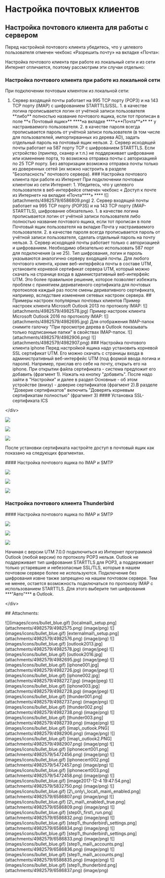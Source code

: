 # Настройка почтовых клиентов

## Настройка почтового клиента для работы с сервером

Перед настройкой почтового клиента убедитесь, что у целевого пользователя отмечен чекбокс «Разрешить почту» на вкладке «Почта»:

Настройка почтового клиента при работе из локальный сети и из сети Интернет отличается, поэтому рассмотрим эти случаи отдельно:

### **Настройка почтового клиента при работе из локальной сети**

При подключении почтовым клиентом из локальной сети:

 1. Сервер входящей почты работает на 995 TCP порту \(РОР3\) и на 143 TCP порту \(IMAP\) с шифрованием STARTTLS/SSL. 1. в качестве логина прописывается логин от учётной записи пользователя \*\*либо\*\* полностью название почтового ящика, если тот прописан в поле \*\*« Почтовый ящик»\*\* \*\*\*\*на вкладке \*\*\*\*«\*\*Почта\*\*»\*\* \*\* у настраиваемого пользователя. 2. в качестве пароля всегда прописывается пароль от учётной записи пользователя \(в том числе для пользователей, импортирванных из дерева AD\), задать отдельный пароль на почтовый ящик нельзя. 2. Сервер исходящей почты работает на 587 порту TCP с шифрованием STARTTLS. Если устройство \(принтер, сканер и т.п.\) не поддерживает шифрование или изменение порта, то возможна отправка почты с авторизацией по 25 TCP порту. Без авторизации возможна отправка почты только из доверенных сетей \(их можно настроить в разделе "Безопасность" почтового сервера\). \#\#\# Настройка почтового клиента при работе из Интернет При подключении почтовым клиентом из сети Интернет: 1. Убедитесь, что у целевого пользователя в веб-интерфейсе отмечен чекбокс « Доступ к почте из Интернет» на вкладке «Почта\*\*\*\*» \*\*\*\* !\[\]\(attachments/4982579/6586809.png\) 2. Сервер входящей почты работает на 995 TCP порту \(POP3S\) и на 143 TCP порту \(IMAP-STARTTLS\), шифрование обязательно. 1. в качестве логина прописывается логин от учётной записи пользователя либо полностью название почтового ящика, если тот прописан в поле Почтовый ящик пользователя на вкладке Почта у настраиваемого пользователя. 2. в качестве пароля всегда прописывается пароль от учётной записи пользователя, сделать отдельный пароль на почту нельзя. 3. Сервер исходящей почты работает только с авторизацией и шифрованием. Необходимо обязательно использовать 587 порт для подключения \(а не 25\). Тип шифрования, логин и пароль указываются аналогично серверу входящей почты. Для любого почтового клиента, кроме веб-интерфейса почты в составе UTM, установите корневой сертификат сервера UTM, который можно скачать на странице входа в административный веб-интерфейс UTM. Это более правильное решение, которое позволяет избежать проблем с принятием деривативного сертификата для почтовых протоколов каждый раз после смены деривативного сертификата, например, вследствие изменения сетевых настроек сервера. \#\# Примеры настроек популярных почтовых клиентов Пример настроек клиента Microsoft Outlook 2013 по протоколу IMAP: !\[\]\(attachments/4982579/4982578.jpg\) Пример настроек клиента Microsoft Outlook 2016 по протоколу IMAP: !\[\]\(attachments/4982579/4982695.jpg\) Для отображения IMAP-папок снимите галочку "При просмотре дерева в Outlook показывать только подписанные папки" в свойствах IMAP-папок. !\[\]\(attachments/4982579/4982906.png\) !\[\]\(attachments/4982579/4982907.png\) \#\#\# Настройка почтового клиента iphone Перед настройкой ящика надо установить корневой SSL сертификат UTM. Его можно скачать с страницы входа в административный веб-интерфейс UTM \(под формой ввода логина и пароля\). Например, прислав его себе на почту, открыть его на iphone. При открытии файла сертификата - система предложит его добавить \(фрагмент 1\). Нажать на кнопку "добавить". После надо зайти в "Настройки" и далее в раздел Основные - об этом устройстве \(внизу\) - доверие сертификатов \(фрагмент 2\).В разделе "Доверие сертификатов" включить "Доверять корневым сертификатам полностью" \(фрагмент 3\) \#\#\#\# Установка SSL-сертификата ICS

&lt;/div&gt;

![](.gitbook/assets/5472456%20%281%29.png)

![](.gitbook/assets/5472457%20%281%29.png)

![](.gitbook/assets/5472458%20%281%29.png)

После установки сертификата настройте доступ в почтовый ящик как показано на следующих фрагментах.

 \#\#\#\# Настройка почтового ящика по IMAP и SMTP

![](.gitbook/assets/4982728.png)

![](.gitbook/assets/4982727.png)

![](.gitbook/assets/4982726.png)

### Настройка почтового клиента Thunderbird

 \#\#\#\# Настройка почтового ящика по IMAP и SMTP

![](.gitbook/assets/4982737%20%281%29.png)

![](.gitbook/assets/4982738%20%281%29.png)

![](.gitbook/assets/4982739%20%281%29.png)

 Начиная с версии UTM 7.0.0 подключиться из Интернет программой Outlook \(любой версии\) по протоколу POP3 нельзя. Outlook не поддерживает тип шифрования STARTTLS для POP3, а поддерживает только устаревшие и небезопасные SSL/TLS, которые в нашем почтовом сервере более не используются. Подключение без шифрования извне также запрещено на нашем почтовом сервере. Тем не менее, остается возможность подключаться по протоколу IMAP с использованием STARTTLS. Для этого выберите тип шифрования \*\*\*"Авто"\*\*\* в Outlook.

&lt;/div&gt;

 \#\# Attachments:

 !\[\]\(images/icons/bullet\_blue.gif\) \[localmail\\_setup.png\]\(attachments/4982579/4982575.png\) \(image/png\) !\[\]\(images/icons/bullet\_blue.gif\) \[externalmail\\_setup.png\]\(attachments/4982579/4982576.png\) \(image/png\) !\[\]\(images/icons/bullet\_blue.gif\) \[outlook2013.jpg\]\(attachments/4982579/4982578.jpg\) \(image/jpeg\) !\[\]\(images/icons/bullet\_blue.gif\) \[outlook2016.jpg\]\(attachments/4982579/4982695.jpg\) \(image/jpeg\) !\[\]\(images/icons/bullet\_blue.gif\) \[iphone001.jpg\]\(attachments/4982579/4982726.jpg\) \(image/jpeg\) !\[\]\(images/icons/bullet\_blue.gif\) \[iphone002.jpg\]\(attachments/4982579/4982727.jpg\) \(image/jpeg\) !\[\]\(images/icons/bullet\_blue.gif\) \[iphone003.jpg\]\(attachments/4982579/4982728.jpg\) \(image/jpeg\) !\[\]\(images/icons/bullet\_blue.gif\) \[thunder001.png\]\(attachments/4982579/4982737.png\) \(image/png\) !\[\]\(images/icons/bullet\_blue.gif\) \[thunder002.png\]\(attachments/4982579/4982738.png\) \(image/png\) !\[\]\(images/icons/bullet\_blue.gif\) \[thunder003.png\]\(attachments/4982579/4982739.png\) \(image/png\) !\[\]\(images/icons/bullet\_blue.gif\) \[imap\\_outlook.PNG\]\(attachments/4982579/4982906.png\) \(image/png\) !\[\]\(images/icons/bullet\_blue.gif\) \[imap\\_outlook2.PNG\]\(attachments/4982579/4982907.png\) \(image/png\) !\[\]\(images/icons/bullet\_blue.gif\) \[iphonecert001.png\]\(attachments/4982579/5472456.png\) \(image/png\) !\[\]\(images/icons/bullet\_blue.gif\) \[iphonecert002.png\]\(attachments/4982579/5472457.png\) \(image/png\) !\[\]\(images/icons/bullet\_blue.gif\) \[iphonecert003.png\]\(attachments/4982579/5472458.png\) \(image/png\) !\[\]\(images/icons/bullet\_blue.gif\) \[image2017-12-4 19:47:54.png\]\(attachments/4982579/5832750.png\) \(image/png\) !\[\]\(images/icons/bullet\_blue.gif\) \[2\\_only\\_local\\_main\\_enabled.png\]\(attachments/4982579/6586807.png\) \(image/png\) !\[\]\(images/icons/bullet\_blue.gif\) \[2\\_mail\\_enabled\\_true.png\]\(attachments/4982579/6586809.png\) \(image/png\) !\[\]\(images/icons/bullet\_blue.gif\) \[step0\\_first\\_run.png\]\(attachments/4982579/6586832.png\) \(image/png\) !\[\]\(images/icons/bullet\_blue.gif\) \[step1\\_thunderbird\\_settings.png\]\(attachments/4982579/6586834.png\) \(image/png\) !\[\]\(images/icons/bullet\_blue.gif\) \[step1\\_thunderbird\\_settings.png\]\(attachments/4982579/6586833.png\) \(image/png\) !\[\]\(images/icons/bullet\_blue.gif\) \[step1\\_mail\\_accounts.png\]\(attachments/4982579/6586836.png\) \(image/png\) !\[\]\(images/icons/bullet\_blue.gif\) \[step1\\_mail\\_accounts.png\]\(attachments/4982579/6586835.png\) \(image/png\) !\[\]\(images/icons/bullet\_blue.gif\) \[step1\\_thunderbird.png\]\(attachments/4982579/6586837.png\) \(image/png\)

